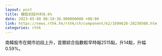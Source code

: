 ```yaml
---
layout: post
title: 韓股初段升約0.6%
date: 2023-05-08 08:10:36.000000000 +08:00
link: https://news.rthk.hk/rthk/ch/component/k2/1699620-20230508.htm
categories: rthk
---
```


南韓股市在開市初段上升，首爾綜合指數較早時報2515點，升14點，升幅0.59%。
